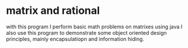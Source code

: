 # matrix and rational
with this program I perform basic math problems on matrixes using java
I also use this program to demonstrate some object oriented design principles, mainly encapsulatiopn and information hiding.

